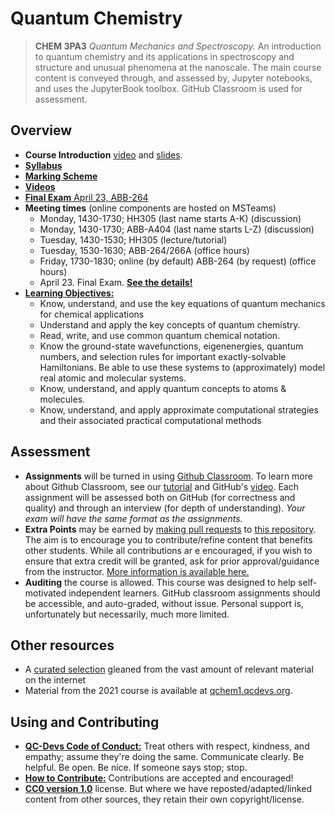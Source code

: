 # Quantum Chemistry

> **CHEM 3PA3** *Quantum Mechanics and Spectroscopy.* An introduction to quantum chemistry and its applications in spectroscopy and structure and unusual phenomena at the nanoscale. The main course content is conveyed through, and assessed by, Jupyter notebooks, and uses the JupyterBook toolbox. GitHub Classroom is used for assessment.

## Overview

- **Course Introduction** [video](https://www.macvideo.ca/media/Welcome+to+CHEM+3PA3/1_5uetc04h) and [slides](https://github.com/QC-Edu/IntroQM2022/blob/master/presentations/0_IntroVideo.pdf?raw=true).
- [**Syllabus**](https://github.com/QC-Edu/IntroQM2022/blob/master/documents/syllabus.pdf)
- [**Marking Scheme**](documents/markingscheme.md)
- [**Videos**](https://www.macvideo.ca/channel/CHEM%2B3PA3/197276683)
- [**Final Exam** April 23, ABB-264](Final.md) 
- **Meeting times** (online components are hosted on MSTeams)
  - Monday, 1430-1730; HH305 (last name starts A-K) (discussion)
  - Monday, 1430-1730; ABB-A404 (last name starts L-Z) (discussion)
  - Tuesday, 1430-1530; HH305 (lecture/tutorial)
  - Tuesday, 1530-1630; ABB-264/266A (office hours)
  - Friday, 1730-1830; online (by default) ABB-264 (by request) (office hours)
  - April 23. Final Exam. [**See the details!**](Final.md) 
- [**Learning Objectives:**](documents/objectives.md)
  - Know, understand, and use the key equations of quantum mechanics for chemical applications
  - Understand and apply the key concepts of quantum chemistry.
  - Read, write, and use common quantum chemical notation.
  - Know the ground-state wavefunctions, eigenenergies, quantum numbers, and selection rules for important exactly-solvable Hamiltonians. Be able to use these systems to (approximately) model real atomic and molecular systems.
  - Know, understand, and apply quantum concepts to atoms & molecules.
  - Know, understand, and apply approximate computational strategies and their associated practical computational methods

## Assessment
- **Assignments** will be turned in using [Github Classroom](https://classroom.github.com/). To learn more about Github Classroom, see our [tutorial](Tutorial_0.ipynb) and GitHub's [video](https://githubuniverse.com/content-library/github-classroom-101/). Each assignment will be assessed both on GitHub (for correctness and quality) and through an interview (for depth of understanding). *Your exam will have the same format as the assignments.*
- **Extra Points** may be earned by [making pull requests](contributing.md) to [this repository](https://github.com/QC-Edu/IntroQM2022). The aim is to encourage you to contribute/refine content that benefits other students. While all contributions ar   e encouraged, if you wish to ensure that extra credit will be granted, ask for prior approval/guidance from the instructor. [More information is available here.](extracredit/overview.md) 
- **Auditing** the course is allowed. This course was designed to help self-motivated independent learners. GitHub classroom assignments should be accessible, and auto-graded, without issue. Personal support is, unfortunately but necessarily, much more limited.

## Other resources

- A [curated selection](documents/refs.md) gleaned from the vast amount of relevant material on the internet
- Material from the 2021 course is available at  [qchem1.qcdevs.org](https://qchem1.qcdevs.org/). 

## Using and Contributing
- [**QC-Devs Code of Conduct:**](https://qcdevs.org/guidelines/QCDevsCodeOfConduct/) Treat others with respect, kindness, and empathy; assume they're doing the same. Communicate clearly. Be helpful. Be open. Be nice. If someone says stop; stop.
- [**How to Contribute:**](contributing.md) Contributions are accepted and encouraged!
- [**CC0 version 1.0**](license.md) license. But where we have reposted/adapted/linked content from other sources, they retain their own copyright/license.
